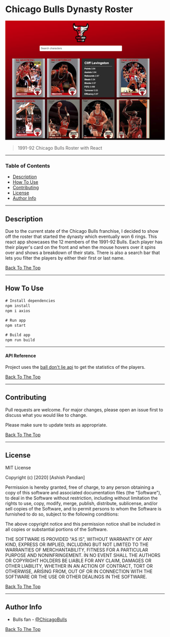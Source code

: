 # Chicago Bulls Dynasty Roster

![Project Image](/src/img/image.png?raw=true)

> 1991-92 Chicago Bulls Roster with React
---

### Table of Contents

- [Description](#description)
- [How To Use](#how-to-use)
- [Contributing](#contributing)
- [License](#license)
- [Author Info](#author-info)

---

## Description

Due to the current state of the Chicago Bulls franchise, I decided to show off the roster that started the dynasty which eventually won 6 rings. This react app showcases the 12 members of the 1991-92 Bulls. Each player has their player's card on the front and when the mouse hovers over it spins over and shows a breakdown of their stats. There is also a search bar that lets you filter the players by either their first or last name.


[Back To The Top](#Chicago-Bulls-Dynasty-Roster)

---

## How To Use


```
# Install dependencies
npm install
npm i axios
```

```
# Run app
npm start
```

```
# Build app
npm run build
```

---
#### API Reference

Project uses the [ball don't lie api](https://www.balldontlie.io/) to get the statistics of the players.

[Back To The Top](#Chicago-Bulls-Dynasty-Roster)


---
## Contributing
Pull requests are welcome. For major changes, please open an issue first to discuss what you would like to change.

Please make sure to update tests as appropriate.

[Back To The Top](#Chicago-Bulls-Dynasty-Roster)

---
## License

MIT License

Copyright (c) [2020] [Ashish Pandian]

Permission is hereby granted, free of charge, to any person obtaining a copy
of this software and associated documentation files (the "Software"), to deal
in the Software without restriction, including without limitation the rights
to use, copy, modify, merge, publish, distribute, sublicense, and/or sell
copies of the Software, and to permit persons to whom the Software is
furnished to do so, subject to the following conditions:

The above copyright notice and this permission notice shall be included in all
copies or substantial portions of the Software.

THE SOFTWARE IS PROVIDED "AS IS", WITHOUT WARRANTY OF ANY KIND, EXPRESS OR
IMPLIED, INCLUDING BUT NOT LIMITED TO THE WARRANTIES OF MERCHANTABILITY,
FITNESS FOR A PARTICULAR PURPOSE AND NONINFRINGEMENT. IN NO EVENT SHALL THE
AUTHORS OR COPYRIGHT HOLDERS BE LIABLE FOR ANY CLAIM, DAMAGES OR OTHER
LIABILITY, WHETHER IN AN ACTION OF CONTRACT, TORT OR OTHERWISE, ARISING FROM,
OUT OF OR IN CONNECTION WITH THE SOFTWARE OR THE USE OR OTHER DEALINGS IN THE
SOFTWARE.

[Back To The Top](#Chicago-Bulls-Dynasty-Roster)

---

## Author Info

- Bulls fan - [@ChicagoBulls](https://www.nba.com/bulls/)

[Back To The Top](#Chicago-Bulls-Dynasty-Roster)